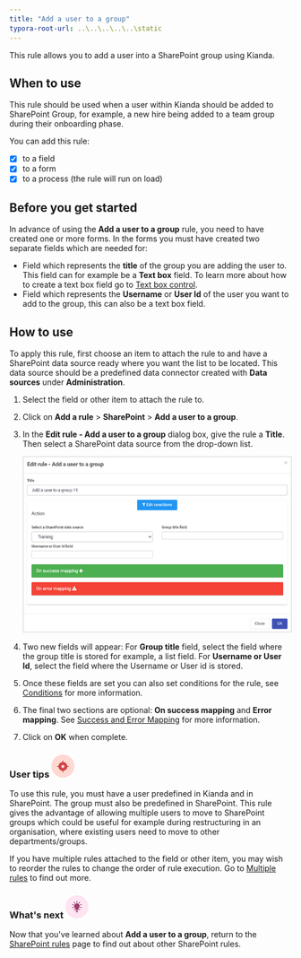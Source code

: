 ```yaml
---
title: "Add a user to a group"
typora-root-url: ..\..\..\..\..\static
---
```


This rule allows you to add a user into a SharePoint group using Kianda.



## When to use

This rule should be used when a user within Kianda should be added to SharePoint Group, for example, a new hire being added to a team group during their onboarding phase.

You can add this rule:

- [x] to a field
- [x] to a form 
- [x] to a process (the rule will run on load)

## Before you get started

In advance of using the **Add a user to a group** rule, you need to have created one or more forms. In the forms you must have created two separate fields which are needed for:

- Field which represents the **title** of the group you are adding the user to. This field can for example be a **Text box** field. To learn more about how to create a text box field go to [Text box control](/docs/platform/controls/input/textbox/).
- Field which represents the **Username** or **User Id**  of the user you want to add to the group, this can also be a text box field.


## How to use

To apply this rule, first choose an item to attach the rule to and have a SharePoint data source ready where you want the list to be located. This data source should be a predefined data connector created with **Data sources** under **Administration**. 

1. Select the field or other item to attach the rule to.

2. Click on **Add a rule** > **SharePoint** > **Add a user to a group**.

3. In the **Edit rule - Add a user to a group** dialog box, give the rule a **Title**. Then select a SharePoint data source from the drop-down list.

    ![Add a user to a group dialog box](/images/add-user-group-rule.jpg)

4. Two new fields will appear: 
   For **Group title** field, select the field where the group title is stored for example, a list field.
   For **Username or User Id**, select the field where the Username or User id is stored.

5. Once these fields are set you can also set conditions for the rule, see [Conditions](/docs/platform/rules/general/add-conditions/) for more information. 

6. The final two sections are optional: **On success mapping** and **Error mapping**. See [Success and Error Mapping](/docs/platform/rules/general/success-error-mapping/) for more information. 

7. Click on **OK** when complete.



### User tips ![Target icon](/images/05.png) ###

To use this rule, you must have a user predefined in Kianda and in SharePoint. The group must also be predefined in SharePoint. This rule gives the advantage of allowing multiple users to move to SharePoint groups which could be useful for example during restructuring in an organisation, where existing users need to move to other departments/groups. 

If you have multiple rules attached to the field or other item, you may wish to reorder the rules to change the order of rule execution. Go to [Multiple rules](/docs/platform/rules/general/multiple-rules/)  to find out more. 




### What's next  ![Idea icon](/images/18.png) ###

Now that you've learned about **Add a user to a group**, return to the [SharePoint rules](/docs/platform/rules/SharePoint/) page to find out about other SharePoint rules. 

